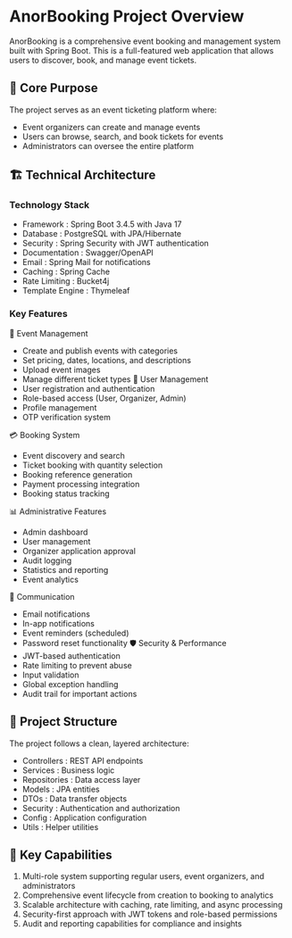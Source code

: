# AnorBooking Project Overview
AnorBooking is a comprehensive event booking and management system built with Spring Boot. This is a full-featured web application that allows users to discover, book, and manage event tickets.

## 🎯 Core Purpose
The project serves as an event ticketing platform where:

- Event organizers can create and manage events
- Users can browse, search, and book tickets for events
- Administrators can oversee the entire platform

## 🏗️ Technical Architecture
### Technology Stack
- Framework : Spring Boot 3.4.5 with Java 17
- Database : PostgreSQL with JPA/Hibernate
- Security : Spring Security with JWT authentication
- Documentation : Swagger/OpenAPI
- Email : Spring Mail for notifications
- Caching : Spring Cache
- Rate Limiting : Bucket4j
- Template Engine : Thymeleaf

### Key Features 
🎫 Event Management
- Create and publish events with categories
- Set pricing, dates, locations, and descriptions
- Upload event images
- Manage different ticket types 👥 User Management
- User registration and authentication
- Role-based access (User, Organizer, Admin)
- Profile management
- OTP verification system

💳 Booking System
- Event discovery and search
- Ticket booking with quantity selection
- Booking reference generation
- Payment processing integration
- Booking status tracking

📊 Administrative Features
- Admin dashboard
- User management
- Organizer application approval
- Audit logging
- Statistics and reporting
- Event analytics
  
🔔 Communication
- Email notifications
- In-app notifications
- Event reminders (scheduled)
- Password reset functionality 🛡️ Security & Performance
- JWT-based authentication
- Rate limiting to prevent abuse
- Input validation
- Global exception handling
- Audit trail for important actions
## 📁 Project Structure
The project follows a clean, layered architecture:

- Controllers : REST API endpoints
- Services : Business logic
- Repositories : Data access layer
- Models : JPA entities
- DTOs : Data transfer objects
- Security : Authentication and authorization
- Config : Application configuration
- Utils : Helper utilities

## 🚀 Key Capabilities
1. Multi-role system supporting regular users, event organizers, and administrators
2. Comprehensive event lifecycle from creation to booking to analytics
3. Scalable architecture with caching, rate limiting, and async processing
4. Security-first approach with JWT tokens and role-based permissions
5. Audit and reporting capabilities for compliance and insights
